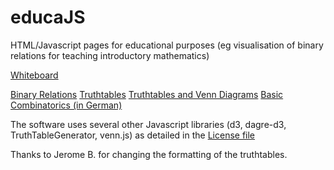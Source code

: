# educaJS

HTML/Javascript pages for educational purposes 
(eg visualisation of binary relations for teaching introductory mathematics) 

<a href="https://upriss.github.io/educaJS/whiteboard/drawing.html">Whiteboard</a>

<a href="https://upriss.github.io/educaJS/binaryRelations/binRel.html">
Binary Relations</a>

<a href="https://upriss.github.io/educaJS/binaryRelations/booleanOps.html">
Truthtables</a>

<a href="https://upriss.github.io/educaJS/binaryRelations/booleanOps.html?plusVenn=yes">
Truthtables and Venn Diagrams</a>

<a href="https://upriss.github.io/educaJS/binaryRelations/kombinatorik.html">
Basic Combinatorics (in German)</a>

The software uses several other Javascript libraries (d3, dagre-d3, TruthTableGenerator,
venn.js) as detailed in the 
<a href="https://upriss.github.io/educaJS/LICENSE.txt">License file</a>

Thanks to Jerome B. for changing the formatting of the truthtables.